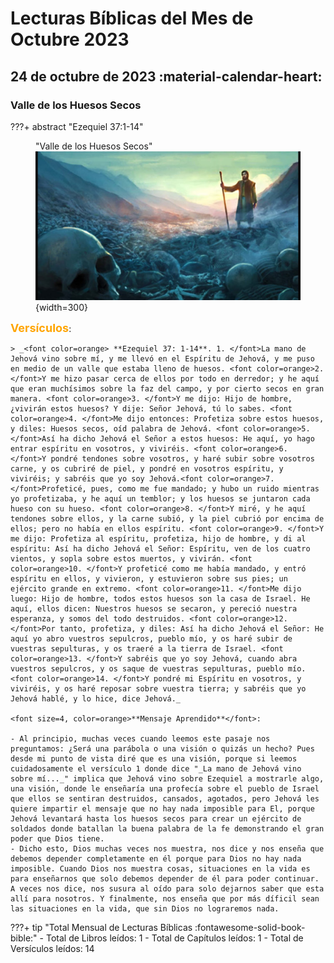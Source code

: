 # **Lecturas Bíblicas del Mes de Octubre 2023**

##  24 de octubre de 2023 :material-calendar-heart:
###  Valle de los Huesos Secos

???+ abstract "Ezequiel 37:1-14"
    <figure markdown><figcaption>"Valle de los Huesos Secos"</figcaption>
    ![Dry Bones](../assets/drybones.jpg ){width=300} </figure>
    <font size=4, color=orange>**Versículos**</font>:

    > _<font color=orange> **Ezequiel 37: 1-14**. 1. </font>La mano de Jehová vino sobre mí, y me llevó en el Espíritu de Jehová, y me puso en medio de un valle que estaba lleno de huesos. <font color=orange>2. </font>Y me hizo pasar cerca de ellos por todo en derredor; y he aquí que eran muchísimos sobre la faz del campo, y por cierto secos en gran manera. <font color=orange>3. </font>Y me dijo: Hijo de hombre, ¿vivirán estos huesos? Y dije: Señor Jehová, tú lo sabes. <font color=orange>4. </font>Me dijo entonces: Profetiza sobre estos huesos, y diles: Huesos secos, oíd palabra de Jehová. <font color=orange>5. </font>Así ha dicho Jehová el Señor a estos huesos: He aquí, yo hago entrar espíritu en vosotros, y viviréis. <font color=orange>6. </font>Y pondré tendones sobre vosotros, y haré subir sobre vosotros carne, y os cubriré de piel, y pondré en vosotros espíritu, y viviréis; y sabréis que yo soy Jehová.<font color=orange>7. </font>Profeticé, pues, como me fue mandado; y hubo un ruido mientras yo profetizaba, y he aquí un temblor; y los huesos se juntaron cada hueso con su hueso. <font color=orange>8. </font>Y miré, y he aquí tendones sobre ellos, y la carne subió, y la piel cubrió por encima de ellos; pero no había en ellos espíritu. <font color=orange>9. </font>Y me dijo: Profetiza al espíritu, profetiza, hijo de hombre, y di al espíritu: Así ha dicho Jehová el Señor: Espíritu, ven de los cuatro vientos, y sopla sobre estos muertos, y vivirán. <font color=orange>10. </font>Y profeticé como me había mandado, y entró espíritu en ellos, y vivieron, y estuvieron sobre sus pies; un ejército grande en extremo. <font color=orange>11. </font>Me dijo luego: Hijo de hombre, todos estos huesos son la casa de Israel. He aquí, ellos dicen: Nuestros huesos se secaron, y pereció nuestra esperanza, y somos del todo destruidos. <font color=orange>12. </font>Por tanto, profetiza, y diles: Así ha dicho Jehová el Señor: He aquí yo abro vuestros sepulcros, pueblo mío, y os haré subir de vuestras sepulturas, y os traeré a la tierra de Israel. <font color=orange>13. </font>Y sabréis que yo soy Jehová, cuando abra vuestros sepulcros, y os saque de vuestras sepulturas, pueblo mío. <font color=orange>14. </font>Y pondré mi Espíritu en vosotros, y viviréis, y os haré reposar sobre vuestra tierra; y sabréis que yo Jehová hablé, y lo hice, dice Jehová._

    <font size=4, color=orange>**Mensaje Aprendido**</font>:

    - Al principio, muchas veces cuando leemos este pasaje nos preguntamos: ¿Será una parábola o una visión o quizás un hecho? Pues desde mi punto de vista diré que es una visión, porque si leemos cuidadosamente el versículo 1 donde dice "_La mano de Jehová vino sobre mí..._" implica que Jehová vino sobre Ezequiel a mostrarle algo, una visión, donde le enseñaría una profecía sobre el pueblo de Israel que ellos se sentiran destruidos, cansados, agotados, pero Jehová les quiere impartir el mensaje que no hay nada imposible para El, porque Jehová levantará hasta los huesos secos para crear un ejército de soldados donde batallan la buena palabra de la fe demonstrando el gran poder que Dios tiene.
    - Dicho esto, Dios muchas veces nos muestra, nos dice y nos enseña que debemos depender completamente en él porque para Dios no hay nada imposible. Cuando Dios nos muestra cosas, situaciones en la vida es para enseñarnos que solo debemos depender de él para poder continuar. A veces nos dice, nos susura al oído para solo dejarnos saber que esta allí para nosotros. Y finalmente, nos enseña que por más díficil sean las situaciones en la vida, que sin Dios no lograremos nada. 

???+ tip "Total Mensual de Lecturas Bíblicas :fontawesome-solid-book-bible:" 
    - Total de Libros leídos: 1
    - Total de Capítulos leídos: 1
    - Total de Versículos leídos: 14